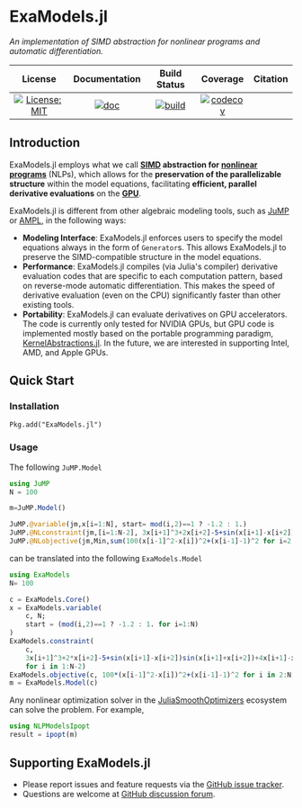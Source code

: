 # ExaModels.jl
*An implementation of SIMD abstraction for nonlinear programs and automatic differentiation.*

| **License** | **Documentation** | **Build Status** | **Coverage** | **Citation** |
|:-----------------:|:----------------:|:----------------:|:----------------:|:----------------:|
| [![License: MIT](https://img.shields.io/badge/License-MIT-yellow.svg)](https://opensource.org/licenses/MIT) | [![doc](https://img.shields.io/badge/docs-dev-blue.svg)](https://sshin23.github.io/ExaModels.jl/)  | [![build](https://github.com/sshin23/ExaModels.jl/actions/workflows/test.yml/badge.svg)](https://github.com/sshin23/ExaModels.jl/actions/workflows/test.yml) | [![codecov](https://codecov.io/gh/sshin23/ExaModels.jl/branch/main/graph/badge.svg?token=8ViJWBWnZt)](https://codecov.io/gh/sshin23/ExaModels.jl) |

## Introduction
ExaModels.jl employs what we call **[SIMD](https://en.wikipedia.org/wiki/Single_instruction,_multiple_data) abstraction for [nonlinear programs](https://en.wikipedia.org/wiki/Nonlinear_programming)** (NLPs), which allows for the **preservation of the parallelizable structure** within the model equations, facilitating **efficient, parallel derivative evaluations** on the **[GPU](https://en.wikipedia.org/wiki/Graphics_processing_unit)**.

ExaModels.jl is different from other algebraic modeling tools, such as [JuMP](https://github.com/jump-dev/JuMP.jl) or [AMPL](https://ampl.com/), in the following ways:
- **Modeling Interface**: ExaModels.jl enforces users to specify the model equations always in the form of `Generator`s. This allows ExaModels.jl to preserve the SIMD-compatible structure in the model equations.
- **Performance**: ExaModels.jl compiles (via Julia's compiler) derivative evaluation codes that are specific to each computation pattern, based on reverse-mode automatic differentiation. This makes the speed of derivative evaluation (even on the CPU) significantly faster than other existing tools.
- **Portability**: ExaModels.jl can evaluate derivatives on GPU accelerators. The code is currently only tested for NVIDIA GPUs, but GPU code is implemented mostly based on the portable programming paradigm, [KernelAbstractions.jl](https://github.com/JuliaGPU/KernelAbstractions.jl). In the future, we are interested in supporting Intel, AMD, and Apple GPUs.

## Quick Start
### Installation
```juliaimport Pkg
Pkg.add("ExaModels.jl")
```
### Usage
The following `JuMP.Model` 
```julia
using JuMP
N = 100

m=JuMP.Model()

JuMP.@variable(jm,x[i=1:N], start= mod(i,2)==1 ? -1.2 : 1.)
JuMP.@NLconstraint(jm,[i=1:N-2], 3x[i+1]^3+2x[i+2]-5+sin(x[i+1]-x[i+2])sin(x[i+1]+x[i+2])+4x[i+1]-x[i]exp(x[i]-x[i+1])-3==0.)
JuMP.@NLobjective(jm,Min,sum(100(x[i-1]^2-x[i])^2+(x[i-1]-1)^2 for i=2:N))
```
can be translated into the following `ExaModels.Model`
```julia
using ExaModels
N= 100

c = ExaModels.Core()
x = ExaModels.variable(
    c, N;
    start = (mod(i,2)==1 ? -1.2 : 1. for i=1:N)
)
ExaModels.constraint(
    c,
    3x[i+1]^3+2*x[i+2]-5+sin(x[i+1]-x[i+2])sin(x[i+1]+x[i+2])+4x[i+1]-x[i]exp(x[i]-x[i+1])-3
    for i in 1:N-2)
ExaModels.objective(c, 100*(x[i-1]^2-x[i])^2+(x[i-1]-1)^2 for i in 2:N)
m = ExaModels.Model(c)
```
Any nonlinear optimization solver in the [JuliaSmoothOptimizers](https://github.com/JuliaSmoothOptimizers) ecosystem can solve the problem. For example, 
```julia
using NLPModelsIpopt
result = ipopt(m)
```
## Supporting ExaModels.jl
- Please report issues and feature requests via the [GitHub issue tracker](https://github.com/sshin/ExaModels.jl/issues).
- Questions are welcome at [GitHub discussion forum](https://github.com/sshin23/ExaModels.jl/discussions).
